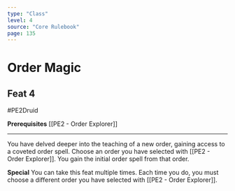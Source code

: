 ```yaml
---
type: "Class"
level: 4
source: "Core Rulebook"
page: 135
---
```

# Order Magic
## Feat 4
#PE2Druid

**Prerequisites** [[PE2 - Order Explorer]]

---
You have delved deeper into the teaching of a new order, gaining access to a coveted order spell. Choose an order you have selected with [[PE2 - Order Explorer]]. You gain the initial order spell from that order.

**Special** You can take this feat multiple times. Each time you do, you must choose a different order you have selected with [[PE2 - Order Explorer]].